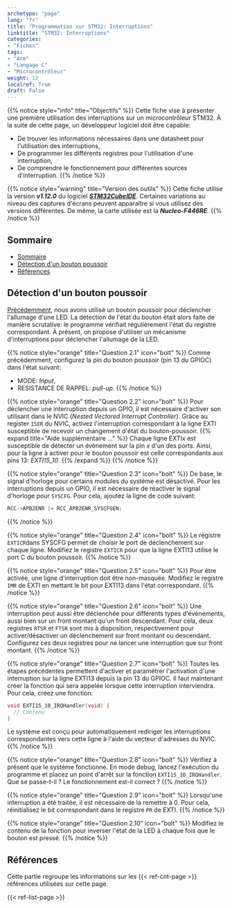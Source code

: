 ```yaml
---
archetype: "page"
lang: "fr"
title: "Programmation sur STM32: Interruptions"
linktitle: "STM32: Interruptions"
categories:
- "Fiches"
tags: 
- "Arm"
- "Langage C"
- "Microcontrôleur"
weight: 12
localref: True
draft: False
---
```


{{% notice style="info" title="Objectifs" %}}
Cette fiche vise à présenter une première utilisation des interruptions sur un microcontrôleur STM32.
À la suite de cette page, un développeur logiciel doit être capable:
- De trouver les informations nécessaires dans une datasheet pour l'utilisation des interruptions,
- De programmer les différents registres pour l'utilisation d'une interruption,
- De comprendre le fonctionnement pour différentes sources d'interruption.
{{% /notice %}}

{{% notice style="warning" title="Version des outils" %}}
Cette fiche utilise la version ***v1.12.0*** du logiciel [***STM32CubeIDE***](https://www.st.com/en/development-tools/stm32cubeide.html#st_description_sec-nav-tab).
Certaines variations au niveau des captures d'écrans peuvent apparaître si vous utilisez des versions différentes.
De même, la carte utilisée est la ***Nucleo-F446RE***.
{{% /notice %}}

## Sommaire
- [Sommaire](#sommaire)
- [Détection d'un bouton poussoir](#détection-dun-bouton-poussoir)
- [Références](#références)
  
## Détection d'un bouton poussoir

[Précédemment](/record/stm32-1), nous avons utilisé un bouton poussoir pour déclencher l'allumage d'une LED.
La détection de l'état du bouton était alors faite de manière scrutative: le programme vérifiait régulièrement l'état du registre correspondant.
À présent, on propose d'utiliser un mécanisme d'interruptions pour déclencher l'allumage de la LED.

{{% notice style="orange" title="Question 2.1" icon="bolt" %}}
Comme précédemment, configurez la pin du bouton poussoir (pin 13 du GPIOC) dans l'état suivant:
- MODE: *Input*,
- RESISTANCE DE RAPPEL: *pull-up*.
{{% /notice %}}

{{% notice style="orange" title="Question 2.2" icon="bolt" %}}
Pour déclencher une interruption depuis un GPIO, il est nécessaire d'activer son utilisant dans le NVIC (*Nested Vectored Interrupt Controller*).
Grâce au register `ISER` du NVIC, activez l'interruption correspondant à la ligne EXTI susceptible de recevoir un changement d'état du bouton-poussoir.
{{% expand title="Aide supplémentaire ..." %}}
Chaque ligne EXTI*x* est susceptible de détecter un évènement sur la pin *x* d'un des ports.
Ainsi, pour la ligne à activer pour le bouton poussoir est celle correspondants aux pins 13: *EXTI15_10*.
{{% /expand %}}
{{% /notice %}}

{{% notice style="orange" title="Question 2.3" icon="bolt" %}}
De base, le signal d'horloge pour certains modules du système est désactivé.
Pour les interruptions depuis un GPIO, il est nécessaire de réactiver le signal d'horloge pour `SYSCFG`.
Pour cela, ajoutez la ligne de code suivant:
```c
RCC->APB2ENR |= RCC_APB2ENR_SYSCFGEN;
```
{{% /notice %}}

{{% notice style="orange" title="Question 2.4" icon="bolt" %}}
Le registre `EXTICR`dans SYSCFG permet de choisir le port de déclenchement sur chaque ligne.
Modifiez le registre `EXTICR` pour que la ligne EXTI13 utilise le port C du bouton poussoir.
{{% /notice %}}

{{% notice style="orange" title="Question 2.5" icon="bolt" %}}
Pour être activée, une ligne d'interruption doit être non-masquée.
Modifiez le registre `IMR` de EXTI en mettant le bit pour EXTI13 dans l'état correspondant. 
{{% /notice %}}

{{% notice style="orange" title="Question 2.6" icon="bolt" %}}
Une interruption peut aussi être déclenchée pour différents types d'évènements, aussi bien sur un front montant qu'un front descendant.
Pour cela, deux registres `RTSR` et `FTSR` sont mis à disposition, respectivement pour activer/désactiver un déclenchement sur front montant ou descendant.
Configurez ces deux registres pour ne lancer une interruption que sur front montant.
{{% /notice %}}

{{% notice style="orange" title="Question 2.7" icon="bolt" %}}
Toutes les étapes précédentes permettent d'activer et paramétrer l'activation d'une interruption sur la ligne EXTI13 depuis la pin 13 du GPIOC.
Il faut maintenant créer la fonction qui sera appelée lorsque cette interruption interviendra.
Pour cela, créez une fonction:
```c
void EXTI15_10_IRQHandler(void) {
  // Contenu
}
```
Le système est conçu pour automatiquement rediriger les interruptions correspondantes vers cette ligne à l'aide du vecteur d'adresses du NVIC.
{{% /notice %}}

{{% notice style="orange" title="Question 2.8" icon="bolt" %}}
Vérifiez à présent que le système fonctionne.
En mode debug, lancez l'exécution du programme et placez un point d'arrêt sur la fonction `EXTI15_10_IRQHandler`.
Que se passe-t-il ? Le fonctionnement est-il correct ?
{{% /notice %}}

{{% notice style="orange" title="Question 2.9" icon="bolt" %}}
Lorsqu'une interruption a été traitée, il est nécessaire de la remettre à 0.
Pour cela, réinitialisez le bit correspondant dans le registre `PR` de EXTI.
{{% /notice %}}

{{% notice style="orange" title="Question 2.10" icon="bolt" %}}
Modifiez le contenu de la fonction pour inverser l'état de la LED à chaque fois que le bouton est pressé.
{{% /notice %}}

## Références

Cette partie regroupe les informations sur les {{< ref-cnt-page >}} références utilisées sur cette page.

{{< ref-list-page >}}